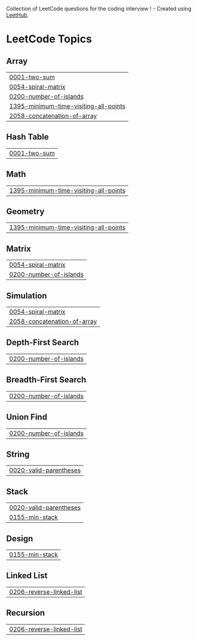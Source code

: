 Collection of LeetCode questions for the coding interview ! - Created using [LeetHub](https://github.com/QasimWani/LeetHub).

<!---LeetCode Topics Start-->
# LeetCode Topics
## Array
|  |
| ------- |
| [0001-two-sum](https://github.com/Ketz7/leetcode/tree/master/0001-two-sum) |
| [0054-spiral-matrix](https://github.com/Ketz7/leetcode/tree/master/0054-spiral-matrix) |
| [0200-number-of-islands](https://github.com/Ketz7/leetcode/tree/master/0200-number-of-islands) |
| [1395-minimum-time-visiting-all-points](https://github.com/Ketz7/leetcode/tree/master/1395-minimum-time-visiting-all-points) |
| [2058-concatenation-of-array](https://github.com/Ketz7/leetcode/tree/master/2058-concatenation-of-array) |
## Hash Table
|  |
| ------- |
| [0001-two-sum](https://github.com/Ketz7/leetcode/tree/master/0001-two-sum) |
## Math
|  |
| ------- |
| [1395-minimum-time-visiting-all-points](https://github.com/Ketz7/leetcode/tree/master/1395-minimum-time-visiting-all-points) |
## Geometry
|  |
| ------- |
| [1395-minimum-time-visiting-all-points](https://github.com/Ketz7/leetcode/tree/master/1395-minimum-time-visiting-all-points) |
## Matrix
|  |
| ------- |
| [0054-spiral-matrix](https://github.com/Ketz7/leetcode/tree/master/0054-spiral-matrix) |
| [0200-number-of-islands](https://github.com/Ketz7/leetcode/tree/master/0200-number-of-islands) |
## Simulation
|  |
| ------- |
| [0054-spiral-matrix](https://github.com/Ketz7/leetcode/tree/master/0054-spiral-matrix) |
| [2058-concatenation-of-array](https://github.com/Ketz7/leetcode/tree/master/2058-concatenation-of-array) |
## Depth-First Search
|  |
| ------- |
| [0200-number-of-islands](https://github.com/Ketz7/leetcode/tree/master/0200-number-of-islands) |
## Breadth-First Search
|  |
| ------- |
| [0200-number-of-islands](https://github.com/Ketz7/leetcode/tree/master/0200-number-of-islands) |
## Union Find
|  |
| ------- |
| [0200-number-of-islands](https://github.com/Ketz7/leetcode/tree/master/0200-number-of-islands) |
## String
|  |
| ------- |
| [0020-valid-parentheses](https://github.com/Ketz7/leetcode/tree/master/0020-valid-parentheses) |
## Stack
|  |
| ------- |
| [0020-valid-parentheses](https://github.com/Ketz7/leetcode/tree/master/0020-valid-parentheses) |
| [0155-min-stack](https://github.com/Ketz7/leetcode/tree/master/0155-min-stack) |
## Design
|  |
| ------- |
| [0155-min-stack](https://github.com/Ketz7/leetcode/tree/master/0155-min-stack) |
## Linked List
|  |
| ------- |
| [0206-reverse-linked-list](https://github.com/Ketz7/leetcode/tree/master/0206-reverse-linked-list) |
## Recursion
|  |
| ------- |
| [0206-reverse-linked-list](https://github.com/Ketz7/leetcode/tree/master/0206-reverse-linked-list) |
<!---LeetCode Topics End-->